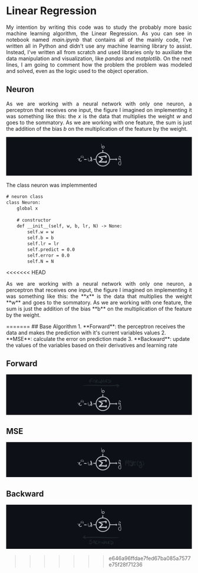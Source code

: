 # Linear Regression
<p align="justify">My intention by writing this code was to study the probably more basic machine learning algorithm, the Linear Regression. As you can see in notebook named <i>main.ipynb</i> that contains all of the mainly code, I've written all in Python and didn't use any machine learning library to assist. Instead, I've written all from scratch and used libraries only to auxiliate the data manipulation and visualization, like <i>pandas</i> and <i>matplotlib</i>. On the next lines, I am going to comment how the problem the problem was modeled and solved, even as the logic used to the object operation.</p>

## Neuron
<p align="justify">As we are working with a neural network with only one neuron, a perceptron that receives one input, the figure I imagined on implementing it was something like this: the <i>x</i> is the data that multiplies the weight <i>w</i> and goes to the sommatory. As we are working with one feature, the sum is just the addition of the bias <i>b</i> on the multiplication of the feature by the weight.</p>

![neuron](/images/neuron.png)

The class neuron was implemmented 

```
# neuron class
class Neuron:
    global x
    
    # constructor
    def __init__(self, w, b, lr, N) -> None:
        self.w = w
        self.b = b 
        self.lr = lr
        self.predict = 0.0
        self.error = 0.0
        self.N = N
```

<<<<<<< HEAD
<p align="justify">As we are working with a neural network with only one neuron, a perceptron that receives one input, the figure I imagined on implementing it was something like this: the **x** is the data that multiplies the weight **w** and goes to the sommatory. As we are working with one feature, the sum is just the addition of the bias **b** on the multiplication of the feature by the weight.</p>
=======
## Base Algorithm
1. **Forward**: the perceptron receives the data and makes the prediction with it's current variables values
2. **MSE**: calculate the error on prediction made
3. **Backward**: update the values of the variables based on their derivatives and learning rate


## Forward
![forward](/images/forward.png)

## MSE
![mse](/images/mse.png)

## Backward
![backward](/images/backward.png)
>>>>>>> e646a96ffdae7fed67ba085a7577e75f28f71236
